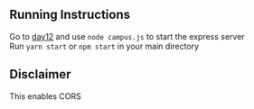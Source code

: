 ## Running Instructions

Go to [day12](github.com/MrEricL/bootcamp2019/tree/master/day12) and use `node campus.js` to start the express server               
Run `yarn start` or `npm start` in your main directory


## Disclaimer

This enables CORS
